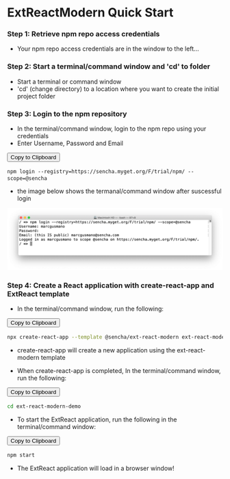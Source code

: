 # ExtReactModern Quick Start

### Step 1: Retrieve npm repo access credentials

- Your npm repo access credentials are in the window to the left...

### Step 2: Start a terminal/command window and 'cd' to folder

- Start a terminal or command window
- 'cd' (change directory) to a location where you want to create the initial project folder

### Step 3: Login to the npm repository
- In the terminal/command window, login to the npm repo using your credentials
- Enter Username, Password and Email

<button onclick="copyToClipboard('npm login --registry=https://sencha.myget.org/F/trial/npm/ --scope=@sencha')">Copy to Clipboard</button>
```
npm login --registry=https://sencha.myget.org/F/trial/npm/ --scope=@sencha
```

- the image below shows the termanal/command window after suscessful login

![](npm.png "npm login")

### Step 4: Create a React application with create-react-app and ExtReact template

- In the terminal/command window, run the following:

<button onclick="copyToClipboard('npx create-react-app --template @sencha/ext-react-modern ext-react-modern-demo')">Copy to Clipboard</button>
```sh
npx create-react-app --template @sencha/ext-react-modern ext-react-modern-demo
```

- create-react-app will create a new application using the ext-react-modern template

- When create-react-app is completed, In the terminal/command window, run the following:

<button onclick="copyToClipboard('cd ext-react-modern-demo')">Copy to Clipboard</button>
```sh
cd ext-react-modern-demo
```

- To start the ExtReact application, run the following in the terminal/command window:

<button onclick="copyToClipboard('npm start')">Copy to Clipboard</button>
```sh
npm start
```

- The ExtReact application will load in a browser window!
